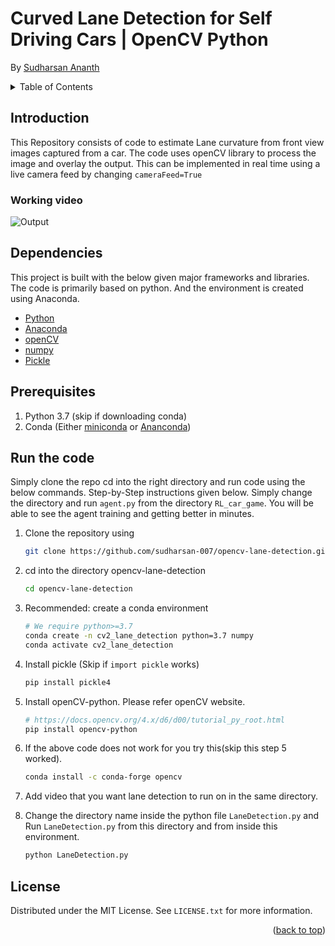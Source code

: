 # Curved Lane Detection for Self Driving Cars | OpenCV Python
By [Sudharsan Ananth](https://sudharsanananth.wixsite.com/sudharsan) 

<!-- TABLE OF CONTENTS -->
<details>
  <summary>Table of Contents</summary>
  <ol>
    <li><a href="#introduction">Introduction</a></li>
    <li><a href="#dependencies">Dependencies</a></li>
    <li><a href="#prerequisites">Prerequisites</a></li>
    <li><a href="#run-the-code">Run the code</a></li>
    <li><a href="#license">License</a></li>
  </ol>
</details>


## Introduction 

This Repository consists of code to estimate Lane curvature from front view images captured from a car. The code uses openCV library to process the image and overlay the output. This can be implemented in real time using a live camera feed by changing `cameraFeed=True`

### Working video
![Output](assets/demo.gif)

## Dependencies 

This project is built with the below given major frameworks and libraries. The code is primarily based on python. And the environment is created using Anaconda. 

* [Python](https://www.python.org/)
* [Anaconda](https://www.anaconda.com/)
* [openCV](https://opencv.org)
* [numpy](https://numpy.org)
* [Pickle](https://docs.python.org/3/library/pickle.html)

## Prerequisites 

1. Python 3.7 (skip if downloading conda)
2. Conda (Either [miniconda](https://docs.conda.io/en/latest/miniconda.html) or [Ananconda](https://www.anaconda.com))

## Run the code

Simply clone the repo cd into the right directory and run code using the below commands. Step-by-Step instructions given below. Simply change the directory and run `agent.py` from the directory `RL_car_game`. You will be able to see the agent training and getting better in minutes. 

1. Clone the repository using 
   ```sh
   git clone https://github.com/sudharsan-007/opencv-lane-detection.git
   ```

2. cd into the directory opencv-lane-detection
   ```sh
   cd opencv-lane-detection
   ```

3. Recommended: create a conda environment 
    ```sh
    # We require python>=3.7
    conda create -n cv2_lane_detection python=3.7 numpy 
    conda activate cv2_lane_detection
    ```

4. Install pickle (Skip if `import pickle` works)
   ```sh
   pip install pickle4
   ```

5. Install openCV-python. Please refer openCV website.
    ```sh
    # https://docs.opencv.org/4.x/d6/d00/tutorial_py_root.html
    pip install opencv-python
    ```

6. If the above code does not work for you try this(skip this step 5 worked). 

    ```sh
    conda install -c conda-forge opencv
    ```

7. Add video that you want lane detection to run on in the same directory. 
   
8. Change the directory name inside the python file `LaneDetection.py` and Run `LaneDetection.py` from this directory and from inside this environment.
   ```sh 
   python LaneDetection.py
   ```



<!-- LICENSE -->
## License

Distributed under the MIT License. See `LICENSE.txt` for more information.

<p align="right">(<a href="#top">back to top</a>)</p>
